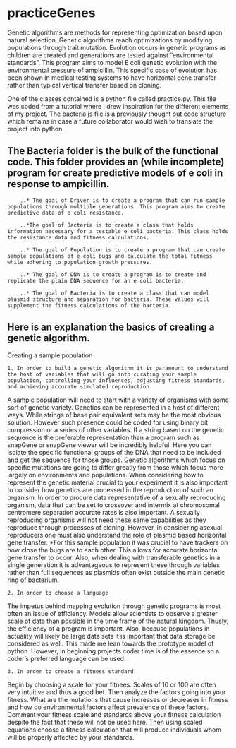 # practiceGenes
Genetic algorithms are methods for representing optimization based upon natural selection. 
Genetic algorithms reach optimizations by modifying populations through trait mutation.
Evolution occurs in genetic programs as children are created and generations are tested against “environmental standards”. 
This program aims to model E coli genetic evolution with the environmental pressure of ampicillin.
This specific case of evolution has been shown in medical testing systems to have horizontal gene transfer rather than typical vertical transfer based on cloning. 

One of the classes contained is a python file called practice.py. This file was coded from a tutorial  where I drew inspiration for the different elements of my project. The bacteria.js file is a previously thought out code structure which remains in case a future collaborator would wish to translate the project into python. 

## The Bacteria folder is the bulk of the functional code. This folder provides an (while incomplete) program for create predictive models of e coli in response to ampicillin.

        ..* The goal of Driver is to create a program that can run sample populations through multiple generations. This program aims to create predictive data of e coli resistance.

        ..*The goal of Bacteria is to create a class that holds information necessary for a testable e coli bacteria. This class holds the resistance data and fitness calculations.

        ..* The goal of Population is to create a program that can create sample populations of e coli bugs and calculate the total fitness while adhering to population growth pressures.

        ..* The goal of DNA is to create a program is to create and replicate the plain DNA sequence for an e coli bacteria.

        ..* The goal of Bacteria is to create a class that can model plasmid structure and separation for bacteria. These values will supplement the fitness calculations of the bacteria.

       

## Here is an explanation the basics of creating a genetic algorithm.

Creating a sample population

    1. In order to build a genetic algorithm it is paramount to understand the host of variables that will go into curating your sample population, controlling your influences, adjusting fitness standards, and achieving accurate simulated reproduction. 
  
 A sample population will need to start with a variety of organisms with some sort of genetic variety. Genetics can be represented in a host of different ways. While strings of base pair equivalent sets may be the most obvious solution. However such presence could be coded for using binary bit compression or a series of other variables. If a string based on the genetic sequence is the preferable representation than a program such as snapGene or snapGene viewer will be incredibly helpful. Here you can isolate the specific functional groups of the DNA that need to be included and get the sequence for those groups. Genetic algorithms which focus on specific mutations are going to differ greatly from those which focus more largely on environments and populations. When considering how to represent the genetic material crucial to your experiment it is also important to consider how genetics are processed in the reproduction of such an organism. In order to procure data representative of a sexually reproducing organism, data that can be set to crossover and intermix at chromosomal centromere separation accurate rates is also important. A sexually reproducing organisms will not need these same capabilities as they reproduce through processes of cloning. However, in considering asexual reproducers one must also understand the role of plasmid based horizontal gene transfer.
 *For this sample population it was crucial to have trackers on how close the bugs are to each other. This allows for accurate horizontal gene transfer to occur. Also, when dealing with transferable genetics in a single generation it is advantageous to represent these through variables rather than full sequences as plasmids often exist outside the main genetic ring of bacterium.

    2. In order to choose a language 
The impetus behind mapping evolution through genetic programs is most often an issue of efficiency. Models allow scientists to observe a greater scale of data than possible in the time frame of the natural kingdom. Thusly, the efficiency of a program is important. Also, because populations in actuality will likely be large data sets it is important that data storage be considered as well. This made me lean towards the prototype model of python. However, in beginning projects coder time is of the essence so a coder’s preferred language can be used.  


    3. In order to create a fitness standard
Begin by choosing a scale for your fitnees. Scales of 10 or 100 are often very intuitive and thus a good bet. Then analyze the factors going into your fitness. What are the mutations that cause increases or decreases in fitness and how do environmental factors affect prevalence of these factors. Comment your fitness scale and standards above your fitness calculation despite the fact that these will not be used here. Then using scaled equations choose a fitness calculation that will produce individuals whom will be properly affected by your standards. 

